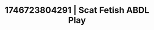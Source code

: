 ---
categories:
- Wet lips
- Retro fantasy play
- AI-generated
- Romantic kink
- Slow undress
- Mirror play
- ASMR
- Cosplay
image: /assets/images/1746723804291.jpg
layout: post
seo:
  description: Featured content with exclusive Scat Fetish, ABDL Play. HD images available.
  keywords: Scat Fetish, ABDL Play
  og_image: /assets/images/1746723804291.jpg
  schema_type: VisualArtwork
tags:
- ABDL Play
- '#1746723804291'
- Scat Fetish
title: 1746723804291 | Scat Fetish ABDL Play
---